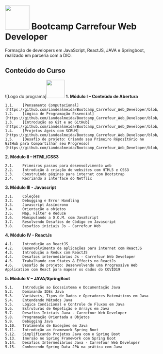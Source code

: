 # <img src = https://hermes.digitalinnovation.one/tracks/c157ff82-82fa-4ede-a5e0-56d1b41c385e.png style="width:80px;"/> Bootcamp Carrefour Web Developer
Formação de developers em JavaScript, ReactJS, JAVA e Springboot, realizado em parceria com a DIO.

## Conteúdo do Curso
![Logo do programa]<img src = https://hermes.digitalinnovation.one/tracks/c157ff82-82fa-4ede-a5e0-56d1b41c385e.png style="width:60px;"/>
**1.	Módulo I – Conteúdo de Abertura**

	1.1.	[Pensamento Computacional](https://github.com/iandealmeida/Bootcamp_Carrefour_Web_Developer/blob/main/1.Modulo_I%E2%80%93Conteudo_de_Abertura/1.1_Pensamento_Computacional.md)
	1.2.	[Lógica de Programação Essencial](https://github.com/iandealmeida/Bootcamp_Carrefour_Web_Developer/blob/main/1.Modulo_I%E2%80%93Conteudo_de_Abertura/1.2.Logica_Programacao_Essencial.md)
	1.3.	[Introdução ao Git e ao GitHub](https://github.com/iandealmeida/Bootcamp_Carrefour_Web_Developer/blob/main/1.Modulo_I%E2%80%93Conteudo_de_Abertura/1.3.Introd_Git_GitHub.md)
	1.4.	[Projetos ágeis com SCRUM](https://github.com/iandealmeida/Bootcamp_Carrefour_Web_Developer/blob/main/1.Modulo_I%E2%80%93Conteudo_de_Abertura/1.4.Projetos_ageis_com_SCRUM.md)
	1.5.	[Desafio de projeto: Criando seu Primeiro Repositório no GitHub para Compartilhar seu Progresso](https://github.com/iandealmeida/Bootcamp_Carrefour_Web_Developer/blob/main/1.Modulo_I%E2%80%93Conteudo_de_Abertura/1.5.Desafio_Primeiro_Rep_GitHub.md)

**2.	Módulo II – HTML/CSS3**

	2.1.	Primeiros passos para desenvolvimento web
	2.2.	Introdução à criação de websites com HTML5 e CSS3
	2.3.	Construindo páginas para internet com Bootstrap
	2.4.	Recriando a interface do Netflix
**3.	Módulo III - Javascript**

	3.1.	Coleções
	3.2.	Debugging e Error Handling
	3.3.	Javascript Assíncrono
	3.4.	Orientação a objetos
	3.5.	Map, Filter e Reduce
	3.6.	Manipulando a D.O.M. com JavaScript
	3.7.	Resolvendo Desafios de Código em Javascript
	3.8.	Desafios iniciais Js - Carrefour Web
**4.	Módulo IV - ReactJs**

	4.1.	Introdução ao ReactJS
	4.2.	Desenvolvimento de aplicações para internet com ReactJS
	4.3.	Introdução a Redux com ReactJS
	4.4.	Desafios intermediários Js - Carrefour Web Developer
	4.5.	Trabalhando com States & Effects no ReactJs
	4.6.	Desafio de projeto: Desenvolvendo uma Progressive Web Application com React para mapear os dados do COVID19
**5.	Módulo V – JAVA/SpringBoot**

	5.1.	Introdução ao Ecossistema e Documentação Java
	5.2.	Dominando IDEs Java
	5.3.	Variáveis, Tipos de Dados e Operadores Matemáticos em Java
	5.4.	Entendendo Métodos Java
	5.5.	Lógica Condicional e Controle de Fluxos em Java
	5.6.	Estruturas de Repetição e Arrays em Java
	5.7.	Desafios Iniciais Java - Carrefour Web Developer
	5.8.	Programação Orientada a Objetos
	5.9.	Debugging Java
	5.10.	Tratamento de Exceções em Java
	5.11.	Introdução ao framework Spring Boot
	5.12.	Simplificando Projetos Java com o Spring Boot
	5.13.	Imersão no Spring Framework com Spring Boot
	5.14.	Desafios Intermediários Java - Carrefour Web Developer
	5.15.	Conhecendo Spring Data JPA na prática com Java

